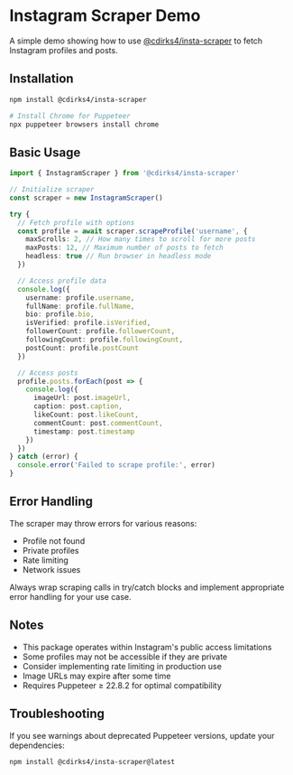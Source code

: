 # Instagram Scraper Demo

A simple demo showing how to use [@cdirks4/insta-scraper](https://www.npmjs.com/package/@cdirks4/insta-scraper) to fetch Instagram profiles and posts.

## Installation

```bash
npm install @cdirks4/insta-scraper

# Install Chrome for Puppeteer
npx puppeteer browsers install chrome
```

## Basic Usage

```typescript
import { InstagramScraper } from '@cdirks4/insta-scraper'

// Initialize scraper
const scraper = new InstagramScraper()

try {
  // Fetch profile with options
  const profile = await scraper.scrapeProfile('username', {
    maxScrolls: 2, // How many times to scroll for more posts
    maxPosts: 12, // Maximum number of posts to fetch
    headless: true // Run browser in headless mode
  })

  // Access profile data
  console.log({
    username: profile.username,
    fullName: profile.fullName,
    bio: profile.bio,
    isVerified: profile.isVerified,
    followerCount: profile.followerCount,
    followingCount: profile.followingCount,
    postCount: profile.postCount
  })

  // Access posts
  profile.posts.forEach(post => {
    console.log({
      imageUrl: post.imageUrl,
      caption: post.caption,
      likeCount: post.likeCount,
      commentCount: post.commentCount,
      timestamp: post.timestamp
    })
  })
} catch (error) {
  console.error('Failed to scrape profile:', error)
}
```

## Error Handling

The scraper may throw errors for various reasons:

- Profile not found
- Private profiles
- Rate limiting
- Network issues

Always wrap scraping calls in try/catch blocks and implement appropriate error handling for your use case.

## Notes

- This package operates within Instagram's public access limitations
- Some profiles may not be accessible if they are private
- Consider implementing rate limiting in production use
- Image URLs may expire after some time
- Requires Puppeteer ≥ 22.8.2 for optimal compatibility

## Troubleshooting

If you see warnings about deprecated Puppeteer versions, update your dependencies:

```bash
npm install @cdirks4/insta-scraper@latest
```
